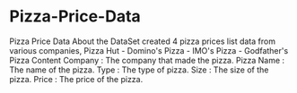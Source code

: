 # Pizza-Price-Data
Pizza Price Data About the DataSet created 4 pizza prices list data from various companies, Pizza Hut - Domino's Pizza - IMO's Pizza - Godfather's Pizza Content Company : The company that made the pizza. Pizza Name : The name of the pizza. Type : The type of pizza. Size : The size of the pizza. Price : The price of the pizza.
